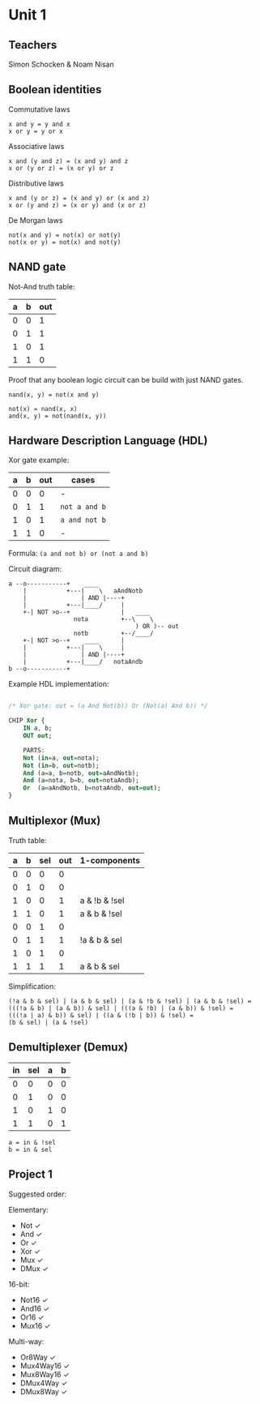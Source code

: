 # Unit 1

## Teachers

Simon Schocken & Noam Nisan

## Boolean identities

Commutative laws
```
x and y = y and x
x or y = y or x
```

Associative laws
```
x and (y and z) = (x and y) and z
x or (y or z) = (x or y) or z
```

Distributive laws
```
x and (y or z) = (x and y) or (x and z)
x or (y and z) = (x or y) and (x or z)
```

De Morgan laws
```
not(x and y) = not(x) or not(y)
not(x or y) = not(x) and not(y)
```

## NAND gate

Not-And truth table:

| a | b | out |
|---|---|-----|
| 0 | 0 | 1   |
| 0 | 1 | 1   |
| 1 | 0 | 1   |
| 1 | 1 | 0   |

Proof that any boolean logic circuit can be build with just NAND gates.

```
nand(x, y) = not(x and y)

not(x) = nand(x, x)
and(x, y) = not(nand(x, y))
```

## Hardware Description Language (HDL)

Xor gate example:

| a | b | out | cases
|---|---|-----|-------------
| 0 | 0 | 0   | -
| 0 | 1 | 1   | `not a and b`
| 1 | 0 | 1   | `a and not b`
| 1 | 1 | 0   | -

Formula: `(a and not b) or (not a and b)`

Circuit diagram:

```
a --o-----------+    ____
    |           +---|    \   aAndNotb
    |               | AND |----+ 
    |           +---|____/     |   
    +-| NOT >o--+              |   ____
                  nota         +--\    \
                                   ) OR )-- out
                  notb         +--/____/
    +-| NOT >o--+    ____      |
    |           +---|    \     |
    |               | AND |----+ 
    |           +---|____/   notaAndb
b --o-----------+ 

```

Example HDL implementation:

```vhdl

/* Xor gate: out = (a And Not(b)) Or (Not(a) And b)) */

CHIP Xor {
    IN a, b;
    OUT out;

    PARTS:
    Not (in=a, out=nota);
    Not (in=b, out=notb);
    And (a=a, b=notb, out=aAndNotb);
    And (a=nota, b=b, out=notaAndb);
    Or  (a=aAndNotb, b=notaAndb, out=out);
}
```

## Multiplexor (Mux)

Truth table:

| a | b | sel | out | 1-components
|---|---|-----|-----|----------------
| 0 | 0 |  0  |  0  |
| 0 | 1 |  0  |  0  |
| 1 | 0 |  0  |  1  | a & !b & !sel
| 1 | 1 |  0  |  1  | a & b & !sel
| 0 | 0 |  1  |  0  |
| 0 | 1 |  1  |  1  | !a & b & sel
| 1 | 0 |  1  |  0  |
| 1 | 1 |  1  |  1  | a & b & sel

Simplification:

```
(!a & b & sel) | (a & b & sel) | (a & !b & !sel) | (a & b & !sel) =
(((!a & b) | (a & b)) & sel) | (((a & !b) | (a & b)) & !sel) =
(((!a | a) & b)) & sel) | ((a & (!b | b)) & !sel) =
(b & sel) | (a & !sel)
```

## Demultiplexer (Demux)

| in | sel | a | b |
|----|-----|---|---|
| 0  |  0  | 0 | 0 |
| 0  |  1  | 0 | 0 |
| 1  |  0  | 1 | 0 |
| 1  |  1  | 0 | 1 |

```
a = in & !sel
b = in & sel
```

## Project 1

Suggested order:

Elementary:
- Not ✓
- And ✓
- Or ✓
- Xor ✓
- Mux ✓
- DMux ✓

16-bit:
- Not16 ✓
- And16 ✓
- Or16 ✓
- Mux16 ✓

Multi-way:
- Or8Way ✓
- Mux4Way16 ✓
- Mux8Way16 ✓
- DMux4Way ✓
- DMux8Way ✓
